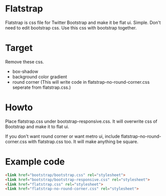 Flatstrap
=========
Flatstrap is css file for Twitter Bootstrap and make it be flat ui. Simple. Don't need to edit bootstrap css. Use this css with bootstrap together.

Target
========
Remove these css.
- box-shadow
- background color gradient
- round corner (This will write code in flatstrap-no-round-corner.css seperate from flatstrap.css.)

Howto
========
Place flatstrap.css under bootstrap-responsive.css. It will overwrite css of Bootstrap and make it to flat ui. 

If you don't want round corner or want metro ui,  include flatstrap-no-round-corner.css with flatstrap.css too. It will make anything be square.

Example code
========
```html
<link href="bootstrap/bootstrap.css" rel="stylesheet">
<link href="bootstrap/bootstrap-responsive.css" rel="stylesheet">
<link href="flatstrap.css" rel="stylesheet">
<link href="flatstrap-no-round-corner.css" rel="stylesheet">
```